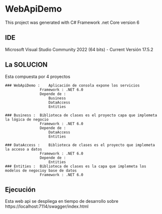# WebApiDemo

This project was generated with C# Framework .net Core version 6 

## IDE

Microsoft Visual Studio Community 2022 (64 bits) - Current Versión 17.5.2

## La SOLUCION

Esta compuesta por 4 proyectos

	### WebApiDemo : 	Aplicación de consola expone los servicios
					Framework : .NET 6.0
					Depende de :
						Business
						DataAccess
						Entities
						
	### Business : 	Biblioteca de clases es el proyecto capa que implemeta la lógica de negocio
					Framework : .NET 6.0
					Depende de :
						DataAccess
						Entities
						
	### DataAccess : 	Biblioteca de clases es el proyecto que implemeta la acceso a datos
					Framework : .NET 6.0
					Depende de :
						Entities
	### Entities : 	Biblioteca de clases es la capa que implemeta los modelos de negocioy base de datos
					Framework : .NET 6.0
					
## Ejecución

Esta web api se despliega en tiempo de desarrollo sobre https://localhost:7114/swagger/index.html
